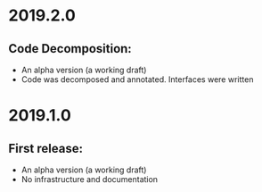 # 2019.2.0
## Code Decomposition:
- An alpha version (a working draft)
- Code was decomposed and annotated. Interfaces were written

# 2019.1.0
## First release:
- An alpha version (a working draft)
- No infrastructure and documentation

